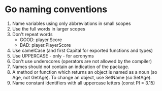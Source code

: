 # Go naming conventions

1. Name variables using only abbreviations in small scopes
2. Use the full words in larger scopes
3. Don't repeat words
    - GOOD: player.Score
    - BAD: player.PlayerScore
3. Use camelCase (and first Capital for exported functions and types)
4. Use UPPERCASE - only - for acronyms
5. Don't use underscores (operators are not allowed by the compiler)
6. Names should not contain an indication of the package. 
7. A method or function which returns an object is named as a noun (so Age, not GetAge). To change an object, use SetName (so SetAge).
8. Name constant identifiers with all uppercase letters (const PI = 3.15)
